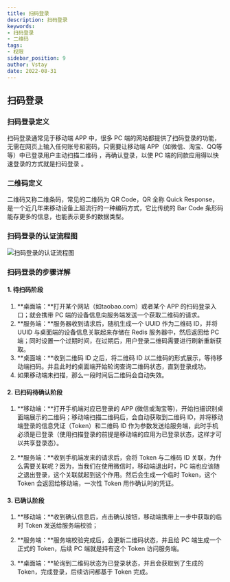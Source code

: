 ```yaml
---
title: 扫码登录
description: 扫码登录
keywords:
- 扫码登录
- 二维码
tags:
- 权限
sidebar_position: 9
author: Vstay
date: 2022-08-31
---
```

## 扫码登录

### 扫码登录定义

扫码登录通常见于移动端 APP 中，很多 PC 端的网站都提供了扫码登录的功能，无需在网页上输入任何账号和密码，只需要让移动端 APP（如微信、淘宝、QQ等等）中已登录用户主动扫描二维码 ，再确认登录，以使 PC 端的同款应用得以快速登录的方式就是扫码登录 。

### 二维码定义

二维码又称二维条码，常见的二维码为 QR Code，QR 全称 Quick Response，是一个近几年来移动设备上超流行的一种编码方式，它比传统的 Bar Code 条形码能存更多的信息，也能表示更多的数据类型。

### 扫码登录的认证流程图

![扫码登录的认证流程图](https://static.7wate.com/img/2022/08/30/3a298ee5cc11d.png)

### 扫码登录的步骤详解

#### 1. 待扫码阶段

1. **桌面端：**打开某个网站（如taobao.com）或者某个 APP 的扫码登录入口；就会携带 PC 端的设备信息向服务端发送一个获取二维码的请求。
2. **服务端：**服务器收到请求后，随机生成一个 UUID 作为二维码 ID，并将 UUID 与桌面端的设备信息关联起来存储在 Redis 服务器中，然后返回给 PC 端；同时设置一个过期时间，在过期后，用户登录二维码需要进行刷新重新获取。
3. **桌面端：**收到二维码 ID 之后，将二维码 ID 以二维码的形式展示，等待移动端扫码。并且此时的桌面端开始轮询查询二维码状态，直到登录成功。
4. 如果移动端未扫描，那么一段时间后二维码会自动失效。

#### 2. 已扫码待确认阶段

1. **移动端：**打开手机端对应已登录的 APP (微信或淘宝等)，开始扫描识别桌面端展示的二维码；移动端扫描二维码后，会自动获取到二维码 ID，并将移动端登录的信息凭证（Token）和二维码 ID 作为参数发送给服务端，此时手机必须是已登录（使用扫描登录的前提是移动端的应用为已登录状态，这样才可以共享登录态）。

2. **服务端：**收到手机端发来的请求后，会将 Token 与二维码 ID 关联，为什么需要关联呢？因为，当我们在使用微信时，移动端退出时，PC 端也应该随之退出登录，这个关联就起到这个作用。然后会生成一个临时 Token，这个 Token 会返回给移动端，一次性 Token 用作确认时的凭证。

#### 3. 已确认阶段

1. **移动端：**收到确认信息后，点击确认按钮，移动端携带上一步中获取的临时 Token 发送给服务端校验；

2. **服务端：**服务端校验完成后，会更新二维码状态，并且给 PC 端生成一个正式的 Token，后续 PC 端就是持有这个 Token 访问服务端。

3. **桌面端：**轮询到二维码状态为已登录状态，并且会获取到了生成的 Token，完成登录，后续访问都基于 Token 完成。
